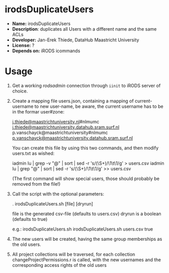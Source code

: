 # irodsDuplicateUsers

* **Name:** irodsDuplicateUsers
* **Description**: duplicates all Users with a different name and the same ACLs
* **Developer:** Jan-Erek Thiede, DataHub Maastricht University
* **License:** ?
* **Depends on:** iRODS icommands

# Usage
1. Get a working _rodsadmin_ connection through `iinit` to iRODS server of choice.

2. Create a mapping file users.json, containing a mapping of current-username to new user-name, be aware, the current username
   has to be in the formar user#zone:

   j.thiede@maastrichtuniversity.nl#nlmumc	j.thiede@maastrichtuniversity.datahub.sram.surf.nl
   p.vanschayck@maastrichtuniversity#nlmumc	p.vanschayck@maastrichtuniversity.datahub.sram.surf.nl

   You can create this file by using this two commands, and then modify users.txt as wished:

   iadmin lu | grep -v "@" | sort | sed -r 's/(\S+)/\1\t\1/g' > users.csv
   iadmin lu | grep "@" | sort | sed -r 's/(\S+)/\1\t\1/g' >> users.csv

   (The first command will show special users, those should probably be removed from the file!)

3. Call the script with the optional parameters:

   . irodsDuplicateUsers.sh [file] [dryrun] 
  
   file is the generated csv-file (defaults to users.csv)
   dryrun is a boolean (defaults to true)

   e.g.: 
     irodsDuplicateUsers.sh
     irodsDuplicateUsers.sh users.csv true   

3. The new users will be created, having the same group memberships as the old users.

4. All project collections will be traversed, for each collection changeProjectPermissions.r is called,
   with the new usernames and the corresponding access rights of the old users


